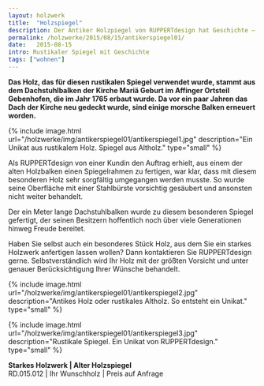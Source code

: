 ```yaml
---
layout: holzwerk
title:  "Holzspiegel"
description: Der Antiker Holzpiegel von RUPPERTdesign hat Geschichte – das rustikale Holz war einst ein Teil eines Dachstuhlbalken einer Kirche. Nun ist er ein Unikat.
permalink: /holzwerke/2015/08/15/antikerspiegel01/
date:   2015-08-15
intro: Rustikaler Spiegel mit Geschichte
tags: ["wohnen"]
---
```




**Das Holz, das für diesen rustikalen Spiegel verwendet wurde, 
stammt aus dem Dachstuhlbalken der Kirche Mariä Geburt im Affinger Ortsteil Gebenhofen, 
die im Jahr 1765 erbaut wurde. 
Da vor ein paar Jahren das Dach der Kirche neu gedeckt wurde, sind einige morsche Balken erneuert worden.** 


{% include image.html url="/holzwerke/img/antikerspiegel01/antikerspiegel1.jpg" description="Ein Unikat aus rustikalem Holz. Spiegel aus Altholz." type="small" %}


Als RUPPERTdesign von einer Kundin den Auftrag erhielt, 
aus einem der alten Holzbalken einen Spiegelrahmen zu fertigen, war klar, 
dass mit diesem besonderen Holz sehr sorgfältig umgegangen werden musste. 
So wurde seine Oberfläche mit einer Stahlbürste vorsichtig gesäubert und ansonsten nicht weiter behandelt. 


Der ein Meter lange Dachstuhlbalken wurde zu diesem besonderen Spiegel gefertigt, 
der seinen Besitzern hoffentlich noch über viele Generationen hinweg Freude bereitet. 


Haben Sie selbst auch ein besonderes Stück Holz, aus dem Sie ein starkes Holzwerk anfertigen lassen wollen? 
Dann kontaktieren Sie RUPPERTdesign gerne. 
Selbstverständlich wird Ihr Holz mit der größten Vorsicht und unter genauer Berücksichtigung Ihrer Wünsche behandelt. 


{% include image.html url="/holzwerke/img/antikerspiegel01/antikerspiegel2.jpg" description="Antikes Holz oder rustikales Altholz. So entsteht ein Unikat." type="small" %}


{% include image.html url="/holzwerke/img/antikerspiegel01/antikerspiegel3.jpg" description="Rustikale Spiegel. Ein Unikat von RUPPERTdesign." type="small" %}


**Starkes Holzwerk \| Alter Holzspiegel**    
RD.015.012  \|  Ihr Wunschholz  \|  Preis auf Anfrage
